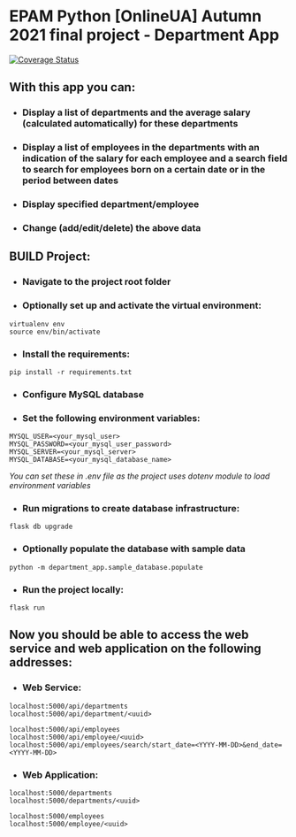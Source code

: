 # EPAM Python [OnlineUA] Autumn 2021 final project - Department App
[![Coverage Status](https://coveralls.io/repos/github/skorodenko/DepartmentManager/badge.svg?branch=master)](https://coveralls.io/github/skorodenko/DepartmentManager?branch=master)

## With this app you can:
- ### Display a list of departments and the average salary (calculated automatically) for these departments
  
- ### Display a list of employees in the departments with an indication of the salary for each employee and a search field to search for employees born on a certain date or in the period between dates

- ### Display specified department/employee

- ### Change (add/edit/delete) the above data


## BUILD Project:

- ### Navigate to the project root folder

- ### Optionally set up and activate the virtual environment:
```
virtualenv env
source env/bin/activate
```

- ### Install the requirements:
```
pip install -r requirements.txt
```
- ### Configure MySQL database

- ### Set the following environment variables:

```
MYSQL_USER=<your_mysql_user>
MYSQL_PASSWORD=<your_mysql_user_password>
MYSQL_SERVER=<your_mysql_server>
MYSQL_DATABASE=<your_mysql_database_name>
```

*You can set these in .env file as the project uses dotenv module to load 
environment variables*

- ### Run migrations to create database infrastructure:
```
flask db upgrade
```

- ### Optionally populate the database with sample data
```
python -m department_app.sample_database.populate
```

- ### Run the project locally:
```
flask run
```

## Now you should be able to access the web service and web application on the following addresses:

- ### Web Service:
```
localhost:5000/api/departments
localhost:5000/api/department/<uuid>

localhost:5000/api/employees
localhost:5000/api/employee/<uuid>
localhost:5000/api/employees/search/start_date=<YYYY-MM-DD>&end_date=<YYYY-MM-DD>
```

- ### Web Application:
```
localhost:5000/departments
localhost:5000/departments/<uuid>

localhost:5000/employees
localhost:5000/employee/<uuid>
```
